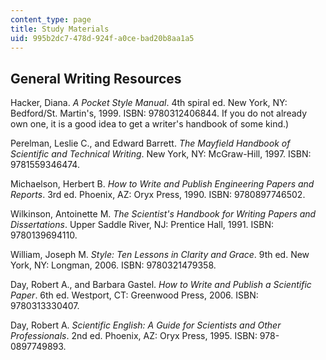 ```yaml
---
content_type: page
title: Study Materials
uid: 995b2dc7-478d-924f-a0ce-bad20b8aa1a5
---
```


General Writing Resources
-------------------------

Hacker, Diana. _A Pocket Style Manual_. 4th spiral ed. New York, NY: Bedford/St. Martin's, 1999. ISBN: 9780312406844. If you do not already own one, it is a good idea to get a writer's handbook of some kind.)

Perelman, Leslie C., and Edward Barrett. _The Mayfield Handbook of Scientific and Technical Writing_. New York, NY: McGraw-Hill, 1997. ISBN: 9781559346474.

Michaelson, Herbert B. _How to Write and Publish Engineering Papers and Reports_. 3rd ed. Phoenix, AZ: Oryx Press, 1990. ISBN: 9780897746502.

Wilkinson, Antoinette M. _The Scientist's Handbook for Writing Papers and Dissertations_. Upper Saddle River, NJ: Prentice Hall, 1991. ISBN: 9780139694110.

William, Joseph M. _Style: Ten Lessons in Clarity and Grace_. 9th ed. New York, NY: Longman, 2006. ISBN: 9780321479358.

Day, Robert A., and Barbara Gastel. _How to Write and Publish a Scientific Paper_. 6th ed. Westport, CT: Greenwood Press, 2006. ISBN: 9780313330407.

Day, Robert A. _Scientific English: A Guide for Scientists and Other Professionals_. 2nd ed. Phoenix, AZ: Oryx Press, 1995. ISBN: 978-0897749893.